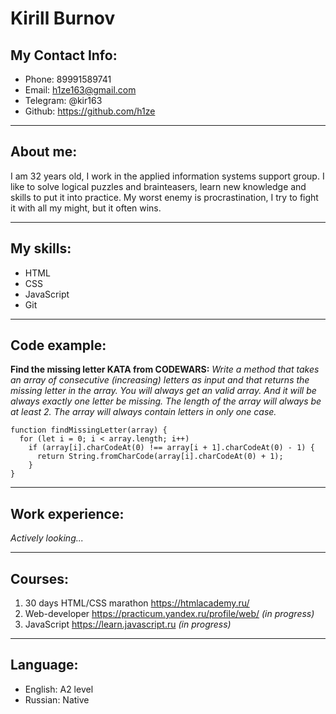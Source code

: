 # Kirill Burnov

## My Contact Info:
* Phone: 89991589741
* Email: h1ze163@gmail.com
* Telegram: @kir163
* Github: <https://github.com/h1ze>
***
## About me:
I am 32 years old, I work in the applied information systems support group. I like to solve logical puzzles and brainteasers, learn new knowledge and skills to put it into practice.
My worst enemy is procrastination, I try to fight it with all my might, but it often wins.
***

## My skills:
+ HTML
+ CSS
+ JavaScript
+ Git
***

## Code example:
**Find the missing letter KATA from CODEWARS:** *Write a method that takes an array of consecutive (increasing) letters as input and that returns the missing letter in the array.
You will always get an valid array. And it will be always exactly one letter be missing. The length of the array will always be at least 2.
The array will always contain letters in only one case.*

```
function findMissingLetter(array) {
  for (let i = 0; i < array.length; i++)
    if (array[i].charCodeAt(0) !== array[i + 1].charCodeAt(0) - 1) {
      return String.fromCharCode(array[i].charCodeAt(0) + 1);
    }
}
```
***

## Work experience:
*Actively looking...*
***

## Courses:
1) 30 days HTML/CSS marathon <https://htmlacademy.ru/>
2) Web-developer <https://practicum.yandex.ru/profile/web/> *(in progress)*
3) JavaScript <https://learn.javascript.ru> *(in progress)*
***
## Language:
+ English: A2 level
+ Russian: Native

